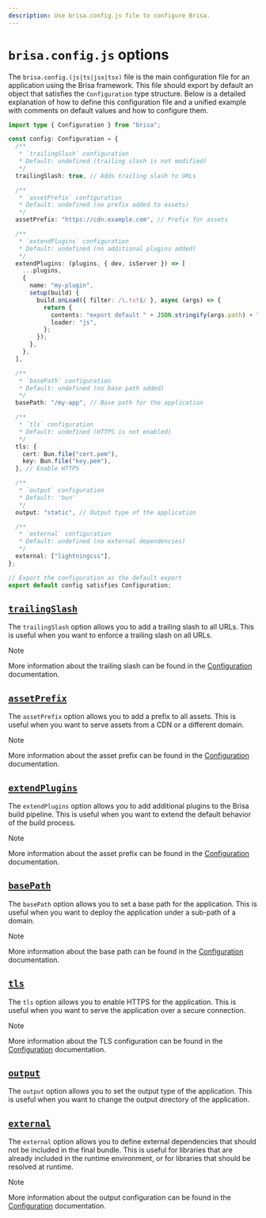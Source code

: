 ```yaml
---
description: Use brisa.config.js file to configure Brisa.
---
```


# `brisa.config.js` options

The `brisa.config.(js|ts|jsx|tsx)` file is the main configuration file for an application using the Brisa framework. This file should export by default an object that satisfies the `Configuration` type structure. Below is a detailed explanation of how to define this configuration file and a unified example with comments on default values and how to configure them.

```ts filename="brisa.config.ts"
import type { Configuration } from "brisa";

const config: Configuration = {
  /**
   * `trailingSlash` configuration
   * Default: undefined (trailing slash is not modified)
   */
  trailingSlash: true, // Adds trailing slash to URLs

  /**
   * `assetPrefix` configuration
   * Default: undefined (no prefix added to assets)
   */
  assetPrefix: "https://cdn.example.com", // Prefix for assets

  /**
   * `extendPlugins` configuration
   * Default: undefined (no additional plugins added)
   */
  extendPlugins: (plugins, { dev, isServer }) => [
    ...plugins,
    {
      name: "my-plugin",
      setup(build) {
        build.onLoad({ filter: /\.txt$/ }, async (args) => {
          return {
            contents: "export default " + JSON.stringify(args.path) + ";",
            loader: "js",
          };
        });
      },
    },
  ],

  /**
   * `basePath` configuration
   * Default: undefined (no base path added)
   */
  basePath: "/my-app", // Base path for the application

  /**
   * `tls` configuration
   * Default: undefined (HTTPS is not enabled)
   */
  tls: {
    cert: Bun.file("cert.pem"),
    key: Bun.file("key.pem"),
  }, // Enable HTTPS

  /**
   * `output` configuration
   * Default: 'bun'
   */
  output: "static", // Output type of the application

  /**
   * `external` configuration
   * Default: undefined (no external dependencies)
   */
  external: ["lightningcss"],
};

// Export the configuration as the default export
export default config satisfies Configuration;
```

## [`trailingSlash`](/building-your-application/configuring/trailing-slash)

The `trailingSlash` option allows you to add a trailing slash to all URLs. This is useful when you want to enforce a trailing slash on all URLs.

> [!NOTE]
>
> More information about the trailing slash can be found in the [Configuration](/building-your-application/configuring/trailing-slash) documentation.

## [`assetPrefix`](/building-your-application/configuring/asset-prefix)

The `assetPrefix` option allows you to add a prefix to all assets. This is useful when you want to serve assets from a CDN or a different domain.

> [!NOTE]
>
> More information about the asset prefix can be found in the [Configuration](/building-your-application/configuring/asset-prefix) documentation.

## [`extendPlugins`](/building-your-application/configuring/plugins)

The `extendPlugins` option allows you to add additional plugins to the Brisa build pipeline. This is useful when you want to extend the default behavior of the build process.

> [!NOTE]
>
> More information about the asset prefix can be found in the [Configuration](/building-your-application/configuring/plugins) documentation.

## [`basePath`](/building-your-application/configuring/base-path)

The `basePath` option allows you to set a base path for the application. This is useful when you want to deploy the application under a sub-path of a domain.

> [!NOTE]
>
> More information about the base path can be found in the [Configuration](/building-your-application/configuring/base-path) documentation.

## [`tls`](/building-your-application/configuring/tls)

The `tls` option allows you to enable HTTPS for the application. This is useful when you want to serve the application over a secure connection.

> [!NOTE]
>
> More information about the TLS configuration can be found in the [Configuration](/building-your-application/configuring/tls) documentation.

## [`output`](/building-your-application/configuring/output)

The `output` option allows you to set the output type of the application. This is useful when you want to change the output directory of the application.

## [`external`](/building-your-application/configuring/external)

The `external` option allows you to define external dependencies that should not be included in the final bundle. This is useful for libraries that are already included in the runtime environment, or for libraries that should be resolved at runtime.

> [!NOTE]
>
> More information about the output configuration can be found in the [Configuration](/building-your-application/configuring/output) documentation.
